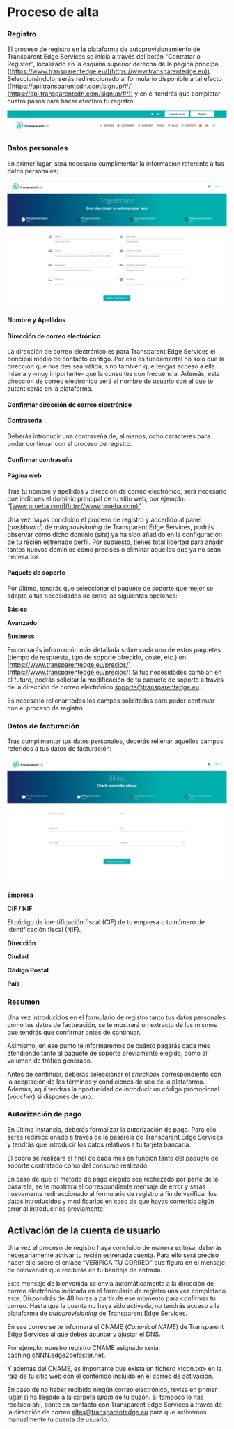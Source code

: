 # Proceso de alta

### Registro

El proceso de registro en la plataforma de autoprovisionamiento de Transparent Edge Services se inicia a través del botón “Contratar o Register”, localizado en la esquina superior derecha de la página principal ([https://www.transparentedge.eu/](https://www.transparentedge.eu)). Seleccionándolo, serás redireccionado al formulario disponible a tal efecto ([https://api.transparentcdn.com/signup/#/](https://api.transparentcdn.com/signup/#/)) y en él tendrás que completar cuatro pasos para hacer efectivo tu registro.

![](<.gitbook/assets/image (17).png>)

### Datos personales

En primer lugar, será necesario cumplimentar la información referente a tus datos personales:

![](<.gitbook/assets/Captura de pantalla 2020-06-09 a las 14.23.57.png>)

#### Nombre y Apellidos

#### Dirección de correo electrónico

La dirección de correo electrónico es para Transparent Edge Services el principal medio de contacto contigo. Por eso es fundamental no solo que la dirección que nos des sea válida, sino también que tengas acceso a ella misma y -muy importante- que la consultes con frecuencia. Además, esta dirección de correo electrónico será el nombre de usuario con el que te autenticarás en la plataforma.

#### Confirmar dirección de correo electrónico

#### Contraseña

Deberás introducir una contraseña de, al menos, ocho caracteres para poder continuar con el proceso de registro.

#### Confirmar contraseña

#### Página web

Tras tu nombre y apellidos y dirección de correo electrónico, será necesario que indiques el dominio principal de tu sitio web, por ejemplo: “[www.prueba.com](http://www.prueba.com)”.

Una vez hayas concluido el proceso de registro y accedido al panel (_dashboard_) de _autoprovisioning_ de Transparent Edge Services, podrás observar cómo dicho dominio (_site_) ya ha sido añadido en la configuración de tu recién estrenado perfil. Por supuesto, tienes total libertad para añadir tantos nuevos dominios como precises o eliminar aquellos que ya no sean necesarios.

#### Paquete de soporte

Por último, tendrás que seleccionar el paquete de soporte que mejor se adapte a tus necesidades de entre las siguientes opciones:

**Básico**

**Avanzado**

**Business**

Encontrarás información más detallada sobre cada uno de estos paquetes (tiempo de respuesta, tipo de soporte ofrecido, coste, etc.) en [https://www.transparentedge.eu/precios/](https://www.transparentedge.eu/precios/) Si tus necesidades cambian en el futuro, podrás solicitar la modificación de tu paquete de soporte a través de la dirección de correo electrónico [soporte@transparentedge.eu](mailto:soporte@transparentedge.eu).

Es necesario rellenar todos los campos solicitados para poder continuar con el proceso de registro.

### Datos de facturación

Tras cumplimentar tus datos personales, deberás rellenar aquellos campos referidos a tus datos de facturación:

![](<.gitbook/assets/Captura de pantalla 2020-06-09 a las 14.25.03.png>)

**Empresa**

**CIF / NIF**

El código de identificación fiscal (CIF) de tu empresa o tu número de identificación fiscal (NIF).

**Dirección**

**Ciudad**

**Código Postal**

**País**

### Resumen

Una vez introducidos en el formulario de registro tanto tus datos personales como tus datos de facturación, se te mostrará un extracto de los mismos que tendrás que confirmar antes de continuar.

Asimismo, en ese punto te informaremos de cuánto pagarás cada mes atendiendo tanto al paquete de soporte previamente elegido, como al volumen de tráfico generado.

Antes de continuar, deberás seleccionar el _checkbox_ correspondiente con la aceptación de los términos y condiciones de uso de la plataforma. Además, aquí tendrás la oportunidad de introducir un código promocional (_voucher_) si dispones de uno.

### Autorización de pago

En última instancia, deberás formalizar la autorización de pago. Para ello serás redireccionado a través de la pasarela de Transparent Edge Services y tendrás que introducir los datos relativos a tu tarjeta bancaria.

El cobro se realizará al final de cada mes en función tanto del paquete de soporte contratado como del consumo realizado.

En caso de que el método de pago elegido sea rechazado por parte de la pasarela, se te mostrará el correspondiente mensaje de error y serás nuevamente redireccionado al formulario de registro a fin de verificar los datos introducidos y modificarlos en caso de que hayas cometido algún error al introducirlos previamente.

## Activación de la cuenta de usuario

Una vez el proceso de registro haya concluido de manera exitosa, deberás necesariamente activar tu recién estrenada cuenta. Para ello será preciso hacer clic sobre el enlace “VERIFICA TU CORREO” que figura en el mensaje de bienvenida que recibirás en tu bandeja de entrada.

Este mensaje de bienvenida se envía automáticamente a la dirección de correo electrónico indicada en el formulario de registro una vez completado este. Dispondrás de 48 horas a partir de ese momento para confirmar tu correo. Hasta que la cuenta no haya sido activada, no tendrás acceso a la plataforma de _autoprovisioning_ de Transparent Edge Services.

En ese correo se te informará el CNAME (_Canonical NAME_) de Transparent Edge Services al que debes apuntar y ajustar el DNS.

Por ejemplo, nuestro registro CNAME asignado sería: caching.cNNN.edge2befaster.net.

Y además del CNAME, es importante que exista un fichero «tcdn.txt» en la raíz de tu sitio web con el contenido incluido en el correo de activación.&#x20;

En caso de no haber recibido ningún correo electrónico, revisa en primer lugar si ha llegado a la carpeta _spam_ de tu buzón. Si tampoco lo has recibido ahí, ponte en contacto con Transparent Edge Services a través de la dirección de correo altas@transparentedge.eu para que activemos manualmente tu cuenta de usuario.
